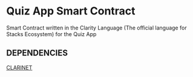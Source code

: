 # Quiz App Smart Contract

Smart Contract written in the Clarity Language (The official language for Stacks Ecosystem) for the Quiz App

## DEPENDENCIES

[CLARINET](https://github.com/hirosystems/clarinet)
